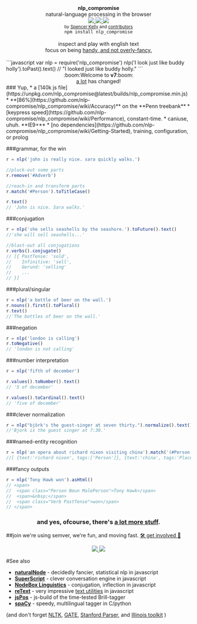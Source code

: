 <div align="center">
  <strong>nlp_compromise</strong>
  <div>natural-language processing in the browser</div>
  <a href="https://www.codacy.com/app/spencerkelly86/nlp_compromise">
    <img src="https://api.codacy.com/project/badge/grade/82cc8ebd98b64ed199d7be6021488062" />
  </a>
  <a href="https://npmjs.org/package/nlp_compromise">
    <img src="https://img.shields.io/npm/v/nlp_compromise.svg?style=flat-square" />
  </a>
  <a href="https://nodejs.org/api/documentation.html#documentation_stability_index">
    <img src="https://img.shields.io/badge/stability-experimental-orange.svg?style=flat-square" />
  </a>
</div>
<div align="center">
  <sub>
    by
    <a href="https://github.com/spencermountain">Spencer Kelly</a> and
    <a href="https://github.com/nlp-compromise/nlp_compromise/graphs/contributors">
      contributors
    </a>
  </sub>
</div>
<div align="center">
  <code>npm install nlp_compromise</code>
</div>
<br/>
<div align="center">
  inspect and play with english text
  <div>
    focus on being <a href="https://github.com/nlp-compromise/nlp_compromise/wiki/Justification">handy, and not overly-fancy.</a>
  </div>
</div>
<br/>
```javascript
var nlp = require('nlp_compromise')
nlp('I look just like buddy holly').toPast().text()
// "I looked just like buddy holly."
```
<div align="center">
  :boom:Welcome to <b>v7</b>:boom:
  <div>
    <a href="https://github.com/nlp-compromise/nlp_compromise/wiki/v7-upgrade-instructions">a lot</a>
    has changed!
  </div>
</div>
### Yup,
* a [140k js file](https://unpkg.com/nlp_compromise@latest/builds/nlp_compromise.min.js)
* **[86%](https://github.com/nlp-compromise/nlp_compromise/wiki/Accuracy)** on the **Penn treebank**
* [keypress speed](https://github.com/nlp-compromise/nlp_compromise/wiki/Performance), constant-time.
* caniuse, uhuh. **IE9+**
* [no dependencies](https://github.com/nlp-compromise/nlp_compromise/wiki/Getting-Started), training, configuration, or prolog

###grammar, for the win
```javascript
r = nlp('john is really nice. sara quickly walks.')

//pluck-out some parts
r.remove('#Adverb')

//reach-in and transform parts
r.match('#Person').toTitleCase()

r.text()
// 'John is nice. Sara walks.'
```

###conjugation
```javascript
r = nlp('she sells seashells by the seashore.').toFuture().text()
//'she will sell seashells...'

//blast-out all conjugations
r.verbs().conjugate()
// [{ PastTense: 'sold',
//    Infinitive: 'sell',
//    Gerund: 'selling'
//    ...
// }]
```

###plural/singular
```javascript
r = nlp('a bottle of beer on the wall.')
r.nouns().first().toPlural()
r.text()
//'The bottles of beer on the wall.'
```

###negation
```javascript
r = nlp('london is calling')
r.toNegative()
// 'london is not calling'
```

###number interpretation
```javascript
r = nlp('fifth of december')

r.values().toNumber().text()
// '5 of december'

r.values().toCardinal().text()
// 'five of december'
```

###clever normalization
```javascript
r = nlp("björk's the guest-singer at seven thirty.").normalize().text()
//'Bjork is the guest singer at 7:30.'
```

###named-entity recognition
```javascript
r = nlp('an opera about richard nixon visiting china').match('(#Person|#Place|#Organization)').asArray()
//[ {text:'richard nixon', tags:['Person']}, {text:'china', tags:'Place'} ]
```

###fancy outputs
```javascript
r = nlp('Tony Hawk won').asHtml()
// <span>
//  <span class="Person Noun MalePerson">Tony Hawk</span>
//  <span>&nbsp;</span>
//  <span class="Verb PastTense">won</span>
// </span>
```
<h3 align="center">
  and yes, ofcourse, there's <a href="https://github.com/nlp-compromise/nlp_compromise/wiki/API">a lot more stuff</a>.
</h3>

##join
we're using semver, we're fun, and moving fast.
<a href="https://github.com/nlp-compromise/nlp_compromise/wiki/Contributing">:hammer_and_wrench: get involved :dancer:</a>
<div align="center">
  <a href="https://www.youtube.com/watch?v=tk_JGu2AbJY">
    <img src="http://img.youtube.com/vi/tk_JGu2AbJY/mqdefault.jpg"/>
  </a>
  <a href="https://www.youtube.com/watch?v=WuPVS2tCg8s">
    <img src="http://img.youtube.com/vi/WuPVS2tCg8s/mqdefault.jpg"/>
  </a>
</div>

#See also
* **[naturalNode](https://github.com/NaturalNode/natural)** - decidedly fancier, statistical nlp in javascript
* **[SuperScript](http://superscriptjs.com/)** - clever conversation engine in javascript
* **[NodeBox Linguistics](https://www.nodebox.net/code/index.php/Linguistics)** - conjugation, inflection in javascript
* **[reText](https://github.com/wooorm/retext)** - very impressive [text utilities](https://github.com/wooorm/retext/blob/master/doc/plugins.md) in javascript
* **[jsPos](https://code.google.com/archive/p/jspos/)** - js-build of the time-tested Brill-tagger
* **[spaCy](https://spacy.io/)** - speedy, multilingual tagger in C/python

(and don't forget
[NLTK](http://www.nltk.org/),
[GATE](https://gate.ac.uk),
[Stanford Parser](http://nlp.stanford.edu/software/lex-parser.shtml),
and
[Illinois toolkit](http://cogcomp.cs.illinois.edu/page/software/)
)
